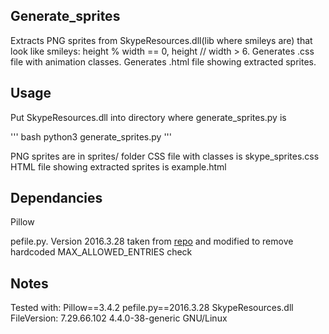 ## Generate_sprites

Extracts PNG sprites from SkypeResources.dll(lib where smileys are) that look like smileys: height % width == 0, height // width > 6. Generates .css file with animation classes. Generates .html file showing extracted sprites.

## Usage

Put SkypeResources.dll into directory where generate_sprites.py is

''' bash
python3 generate_sprites.py
'''

PNG sprites are in sprites/ folder
CSS file with classes is skype_sprites.css
HTML file showing extracted sprites is example.html

## Dependancies

Pillow

pefile.py. Version 2016.3.28 taken from [repo](https://github.com/erocarrera/pefile) and modified to remove hardcoded MAX_ALLOWED_ENTRIES check

## Notes

Tested with:
Pillow==3.4.2
pefile.py==2016.3.28
SkypeResources.dll FileVersion: 7.29.66.102
4.4.0-38-generic GNU/Linux
